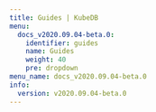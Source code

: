 ```yaml
---
title: Guides | KubeDB
menu:
  docs_v2020.09.04-beta.0:
    identifier: guides
    name: Guides
    weight: 40
    pre: dropdown
menu_name: docs_v2020.09.04-beta.0
info:
  version: v2020.09.04-beta.0
---
```


